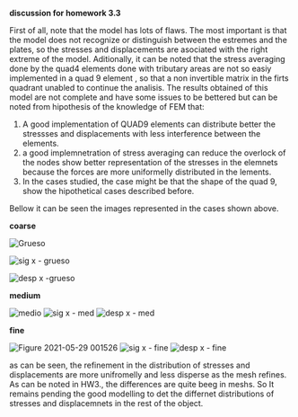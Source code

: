 **discussion for homework 3.3**

First of all, note that the model has lots of flaws. The most important is that the model does not recognize or distinguish between the estremes and the plates, so the stresses and displacements are asociated with the right extreme of the model. Aditionally, it can be noted that the stress averaging done by the quad4 elements done with tributary areas are not so easiy implemented in a quad 9 element , so that a non invertible matrix in the firts quadrant unabled to continue the analisis. The results obtained of this model are not complete and have some issues to be bettered but can be noted from hipothesis of the knowledge of FEM that:
1. A good implementation of QUAD9 elements can distribute better the stressses and displacements with less interference between the elements.
2. a good implemnetration of stress averaging can reduce the overlock of the nodes show better representation of the stresses in the elemnets because the forces are more uniformelly distributed in the lements. 
3. In the cases studied, the case might be that the shape of the quad 9, show the hipothetical cases described before.

Bellow it can be seen the images represented in the cases shown above. 

**coarse**

![Grueso](https://user-images.githubusercontent.com/69157203/120057965-71bd2700-c015-11eb-9a10-3dc53c9045ae.png)

![sig x - grueso](https://user-images.githubusercontent.com/69157203/120057968-77b30800-c015-11eb-9563-bc61dbce3b37.png)

![desp x -grueso](https://user-images.githubusercontent.com/69157203/120057971-7a156200-c015-11eb-84cc-f56c7da699f7.png)


**medium** 

![medio](https://user-images.githubusercontent.com/69157203/120057978-7da8e900-c015-11eb-964c-48b627dc4a38.png)
![sig x - med](https://user-images.githubusercontent.com/69157203/120057986-81d50680-c015-11eb-962c-b6f81a0fe92d.png)
![desp x - med](https://user-images.githubusercontent.com/69157203/120057988-839eca00-c015-11eb-9ccc-ac8d16cdbd6b.png)


**fine** 

![Figure 2021-05-29 001526](https://user-images.githubusercontent.com/69157203/120057992-8994ab00-c015-11eb-86fc-ba962a8b5d3a.png)
![sig x - fine](https://user-images.githubusercontent.com/69157203/120057993-8bf70500-c015-11eb-8006-05be810fb418.png)
![desp x - fine](https://user-images.githubusercontent.com/69157203/120057995-8dc0c880-c015-11eb-8f76-16193571ea26.png)


as can be seen, the refinement in the distribution of stresses and displacements are more unifromelly and less disperse as the mesh refines. As can be noted in HW3., the differences are quite beeg in meshs. So It remains pending the good modelling to det the differnet distributions of stresses and displacemnets in the rest of the object.
